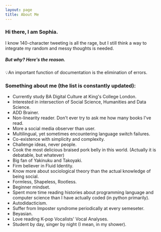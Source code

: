 ```yaml
---
layout: page
title: About Me
---
```


### Hi there, I am Sophia.
I know 140-character tweeting is all the rage, but I still think a way to integrate my random and messy thoughts is needed. 

##### But why? Here's the reason.

<p class="message">
  💡An important function of documentation is the elimination of errors.
</p>


### Something about me (the list is constantly updated):

* Currently study BA Digital Culture at King's College London.
* Interested in intersection of Social Science, Humanities and Data Science.
* ADD Brainer.
* Non-linearity reader. Don't ever try to ask me how many books I've read.
* More a social media observer than user. 
* Multilingual, yet sometimes encountering language switch failures.
* Co-existence with simplicity and complexity.
* Challenge ideas, never people.
* Cook the most delicious braised pork belly in this world. (Actually it is debatable, but whatever)
* Big fan of Yakinuku and Takoyaki. 
* Firm believer in Fluid Identity.
* Know more about sociological theory than the actual knowledge of being social. 
* Formless, Shapeless, Rootless.
* Beginner mindset.
* Spent more time reading histories about programming language and computer science than I have actually coded (in python primarily).
* Autodidacticism.
* Suffer from Imposter syndrome periodically at every semeseter.
* Beyasian.
* Love reading K-pop Vocalists' Vocal Analyses.
* Student by day, singer by night (I mean, in my shower).



